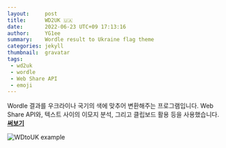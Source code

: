 ```yaml
---
layout:     post
title:      WD2UK 🇺🇦
date:       2022-06-23 UTC+09 17:13:16
author:     YG1ee
summary:    Wordle result to Ukraine flag theme
categories: jekyll
thumbnail:  gravatar
tags:
 - wd2uk
 - wordle
 - Web Share API
 - emoji
---
```


Wordle 결과를 우크라이나 국기의 색에 맞추어 변환해주는 프로그램입니다.
Web Share API와, 텍스트 사이의 이모지 분석, 그리고 클립보드 활용 등을 사용했습니다.\
**[써보기](/wd2uk/index.html)**

![WDtoUK example](https://i.imgur.com/uOa0Shr.png)
